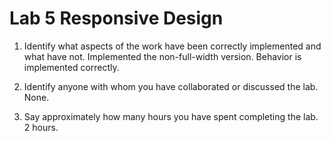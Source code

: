 # Lab 5 Responsive Design

1. Identify what aspects of the work have been correctly implemented and what have not.
  Implemented the non-full-width version. Behavior is implemented correctly.

2. Identify anyone with whom you have collaborated or discussed the lab.
  None.

3. Say approximately how many hours you have spent completing the lab.
  2 hours.
